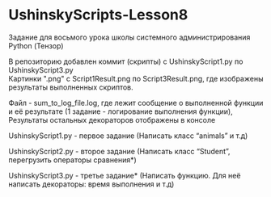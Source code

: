 # UshinskyScripts-Lesson8
Задание для восьмого урока школы системного администрирования Python (Тензор)

В репозиторию добавлен коммит (скрипты) с UshinskyScript1.py по UshinskyScript3.py  
Картинки ".png" c Script1Result.png по Script3Result.png, где изображены результаты выполненных скриптов.  

Файл - sum_to_log_file.log, где лежит сообщение о выполненной функции и её результате (1 задание - логирование выполнения функции),  
Результаты остальных декораторов отображены в консоле  

  
UshinskyScript1.py - первое задание (Написать класс “animals” и т.д)  

UshinskyScript2.py - второе задание (Написать класс “Student”, перегрузить операторы сравнения*)  

UshinskyScript3.py - третье задание* (Написать функцию. Для неё написать декораторы: время выполнения и т.д)
